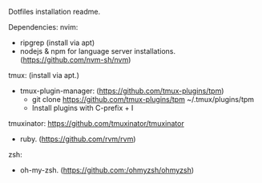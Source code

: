 Dotfiles installation readme.

Dependencies:
nvim:
* ripgrep (install via apt)
* nodejs & npm for language server installations. (https://github.com/nvm-sh/nvm)


tmux: (install via apt.)
* tmux-plugin-manager: (https://github.com/tmux-plugins/tpm)
    - git clone https://github.com/tmux-plugins/tpm ~/.tmux/plugins/tpm
    - Install plugins with C-prefix + I

tmuxinator: https://github.com/tmuxinator/tmuxinator
* ruby. (https://github.com/rvm/rvm)

zsh:
* oh-my-zsh. (https://github.com:/ohmyzsh/ohmyzsh)
